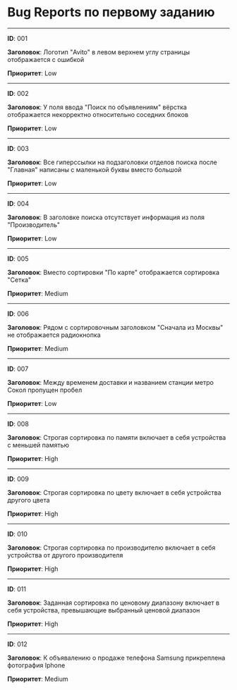 # Bug Reports по первому заданию

___
**ID**: 
001

**Заголовок**:
Логотип "Avito" в левом верхнем углу страницы отображается с ошибкой

**Приоритет**:
Low

___
**ID**: 
002

**Заголовок**:
У поля ввода "Поиск по объявлениям" вёрстка отображается некорректно относительно соседних блоков

**Приоритет**:
Low

___
**ID**: 
003

**Заголовок**:
Все гиперссылки на подзаголовки отделов поиска после "Главная" написаны с маленькой буквы вместо большой

**Приоритет**:
Low

___
**ID**: 
004

**Заголовок**:
В заголовке поиска отсутствует информация из поля "Производитель"

**Приоритет**:
Low

___
**ID**: 
005

**Заголовок**:
Вместо сортировки "По карте" отображается сортировка "Сетка"

**Приоритет**:
Medium

___
**ID**: 
006

**Заголовок**:
Рядом с сортировочным заголовком "Сначала из Москвы" не отображается радиокнопка

**Приоритет**:
Medium

___
**ID**: 
007

**Заголовок**:
Между временем доставки и названием станции метро Сокол пропущен пробел

**Приоритет**:
Low

___
**ID**: 
008

**Заголовок**:
Строгая сортировка по памяти включает в себя устройства с меньшей памятью

**Приоритет**:
High

___
**ID**: 
009

**Заголовок**:
Строгая сортировка по цвету включает в себя устройства другого цвета

**Приоритет**:
High

___
**ID**: 
010

**Заголовок**:
Строгая сортировка по производителю включает в себя устройства от другого производителя

**Приоритет**:
High

___
**ID**: 
011

**Заголовок**:
Заданная сортировка по ценовому диапазону включает в себя устройства, превышающие выбранный ценовой диапазон

**Приоритет**:
High

___
**ID**: 
012

**Заголовок**:
К объявалению о продаже телефона Samsung прикреплена фотография Iphone

**Приоритет**:
Medium